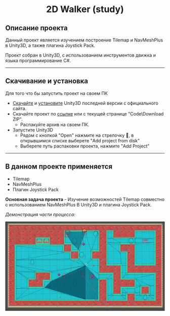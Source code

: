 # <p align="center"> 2D Walker (study)</p>

<div align="Center" width="200px>
    <img src = https://github.com/iFEL1x/iFEL1x/blob/main/Resources/Screenshots/Screen(2D%20Wolker)(0).png>
</div>


## Описание проекта

Данный проект является изучением построение Tilemap и NavMeshPlus в Unity3D, а также плагина Joystick Pack.

Проект собран в Unity3D, с использованием инструментов движка и языка программирование C#.

___
## Скачивание и установка
Для того что бы запустить проект на своем ПК

* [Скачайте](https://unity3d.com/ru/get-unity/download) и [установите](https://docs.unity3d.com/2018.2/Documentation/Manual/InstallingUnity.html) Unity3D последней версии с официального сайта.
* Скачайте проект по [ссылке](https://github.com/iFEL1x/Platformer2D_Android_Demo_Level/archive/refs/heads/main.zip) или с текущей странице "Code\Download ZIP".
    + Распакуйте архив на своем ПК.
* Запустите Unity3D
    + Рядом с кнопкой "Open" нажмите на стрелочку :arrow_down_small:, в открывшимся списке выберете "Add project from disk"
    + Выберете путь распаковки проекта, нажмите "Add Project"

___
## В данном проекте применяется
* Tilemap
* NavMeshPlus
* Плагин Joystick Pack

**Основная задача проекта** - Изучение возможностей Tilemap совместно с использованием NavMeshPlus В Unity3D и плагина Joystick Pack.

*Демонстрация части процесса:*

![2D Wolker](https://github.com/iFEL1x/iFEL1x/blob/main/Resources/Image/Gif/mp4%20to%20GIF(2D%20Wolker).mp4.gif)
